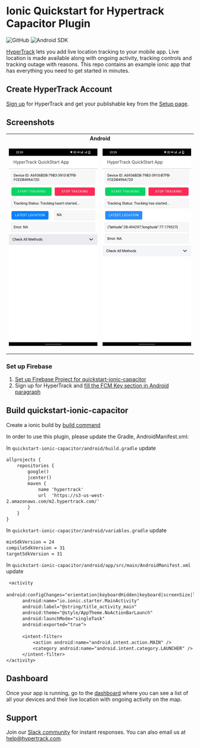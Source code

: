 # Ionic Quickstart for Hypertrack Capacitor Plugin

![GitHub](https://img.shields.io/github/license/hypertrack/quickstart-ios.svg)
![Android SDK](https://img.shields.io/badge/Android%20SDK-6.2.0-brightgreen.svg)

[HyperTrack](https://www.hypertrack.com) lets you add live location tracking to your mobile app.
Live location is made available along with ongoing activity, tracking controls and tracking outage with reasons.
This repo contains an example ionic app that has everything you need to get started in minutes.

## Create HyperTrack Account

[Sign up](https://dashboard.hypertrack.com/signup) for HyperTrack and
get your publishable key from the [Setup page](https://dashboard.hypertrack.com/setup).

## Screenshots
<table>
<tr>
<th colspan="2">
Android
</th>
</tr>

<tr>
<td>
<p align="center">
<img src="Images/Device_1.jpeg" width="100%" height="100%">
</p>
</td>
<td>
<p align="center">
<img src="Images/Device_2.jpeg" width="100%" height="100%">
</p>
</td>
</tr>
</table>


### Set up Firebase

1. [Set up Firebase Project for quickstart-ionic-capacitor](https://console.firebase.google.com/u/0/)
2. Sign up for HyperTrack and [fill the FCM Key section in Android paragraph](https://dashboard.hypertrack.com/setup)

## Build quickstart-ionic-capacitor

Create a ionic build by [build command](https://ionicframework.com/docs/cli/commands/capacitor-build)

In order to use this plugin, please update the Gradle, AndroidManifest.xml:

In ```quickstart-ionic-capacitor/android/build.gradle``` update

```
allprojects {
    repositories {
        google()
        jcenter()
        maven {
            name 'hypertrack'
            url  'https://s3-us-west-2.amazonaws.com/m2.hypertrack.com/'
        }
    }
}
```

In ```quickstart-ionic-capacitor/android/variables.gradle``` update

```
minSdkVersion = 24
compileSdkVersion = 31
targetSdkVersion = 31
```

In ```quickstart-ionic-capacitor/android/app/src/main/AndroidManifest.xml``` update 

```
 <activity
      android:configChanges="orientation|keyboardHidden|keyboard|screenSize|locale|smallestScreenSize|screenLayout|uiMode"
      android:name="io.ionic.starter.MainActivity"
      android:label="@string/title_activity_main"
      android:theme="@style/AppTheme.NoActionBarLaunch"
      android:launchMode="singleTask"
      android:exported="true">

      <intent-filter>
          <action android:name="android.intent.action.MAIN" />
          <category android:name="android.intent.category.LAUNCHER" />
      </intent-filter>
</activity>
```
## Dashboard

Once your app is running, go to the [dashboard](https://dashboard.hypertrack.com/devices) where you can see a list of all your devices and their live location with ongoing activity on the map.

## Support
Join our [Slack community](https://join.slack.com/t/hypertracksupport/shared_invite/enQtNDA0MDYxMzY1MDMxLTdmNDQ1ZDA1MTQxOTU2NTgwZTNiMzUyZDk0OThlMmJkNmE0ZGI2NGY2ZGRhYjY0Yzc0NTJlZWY2ZmE5ZTA2NjI) for instant responses. You can also email us at help@hypertrack.com.
